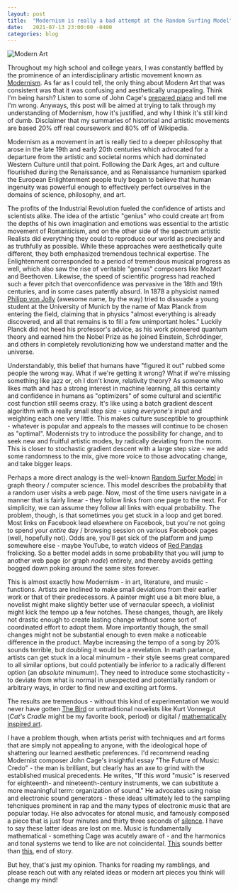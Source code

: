 ```yaml
---
layout: post
title:  "Modernism is really a bad attempt at the Random Surfing Model"
date:   2021-07-13 23:00:00 -0400
categories: blog
---
```

![Modern Art](https://eisnermuseum.org/wp-content/uploads/2019/10/Kandinsky_-_Jaune_Rouge_Bleu.jpg)

Throughout my high school and college years, I was constantly baffled by the prominence of an interdisciplinary artistic movement known as [Modernism](https://en.wikipedia.org/wiki/Modernism). As far as I could tell, the only thing about Modern Art that was consistent was that it was confusing and aesthetically unappealing. Think I'm being harsh? Listen to some of John Cage's [prepared piano](https://www.youtube.com/watch?v=N0-y8oNDLgU) and tell me I'm wrong. Anyways, this post will be aimed at trying to talk through my understanding of Modernism, how it's justified, and why I think it's still kind of dumb. Disclaimer that my summaries of historical and artistic movements are based 20% off real coursework and 80% off of Wikipedia.
 
Modernism as a movement in art is really tied to a deeper philosophy that arose in the late 19th and early 20th centuries which advocated for a departure from the artistic and societal norms which had dominated Western Culture until that point. Following the Dark Ages, art and culture flourished during the Renaissance, and as Renaissance humanism sparked the European Enlightenment people truly began to believe that human ingenuity was powerful enough to effectively perfect ourselves in the domains of science, philosophy, and art. 

The profits of the Industrial Revolution fueled the confidence of artists and scientists alike. The idea of the artistic "genius" who could create art from the depths of his own imagination and emotions was essential to the artistic movement of Romanticism, and on the other side of the spectrum artistic Realists did everything they could to reproduce our world as precisely and as truthfully as possible. While these approaches were aesthetically quite different, they both emphasized tremendous technical expertise. The Enlightenment corresponded to a period of tremendous musical progress as well, which also saw the rise of veritable "genius" composers like Mozart and Beethoven. Likewise, the speed of scientific progress had reached such a fever pitch that overconfidence was pervasive in the 18th and 19th centuries, and in some cases patently absurd. In 1878 a physicist named [Philipp von Jolly](https://en.wikipedia.org/wiki/Philipp_von_Jolly) (awesome name, by the way) tried to dissuade a young student at the University of Munich by the name of Max Planck from entering the field, claiming that in physics "almost everything is already discovered, and all that remains is to fill a few unimportant holes." Luckily Planck did not heed his professor's advice, as his work pioneered quantum theory and earned him the Nobel Prize as he joined Einstein, Schrödinger, and others in completely revolutionizing how we understand matter and the universe.

Understandably, this belief that humans have "figured it out" rubbed some people the wrong way. What if we're getting it wrong? What if we're missing something like jazz or, oh I don't know, relativity theory? As someone who likes math and has a strong interest in machine learning, all this certainty and confidence in humans as "optimizers" of some cultural and scientific cost function still seems crazy. It's like using a batch gradient descent algorithm with a really small step size - using *everyone's* input and weighting each one very little. This makes culture susceptible to groupthink - whatever is popular and appeals to the masses will continue to be chosen as "optimal". Modernists try to introduce the possibility for change, and to seek new and fruitful artistic modes, by radically deviating from the norm. This is closer to stochastic gradient descent with a large step size - we add some randomness to the mix, give more voice to those advocating change, and take bigger leaps.

Perhaps a more direct analogy is the well-known [Random Surfer Model](https://en.wikipedia.org/wiki/Random_surfing_model) in graph theory / computer science. This model describes the probability that a random user visits a web page. Now, most of the time users navigate in a manner that is fairly linear - they follow links from one page to the next. For simplicity, we can assume they follow all links with equal probability. The problem, though, is that sometimes you get stuck in a loop and get bored. Most links on Facebook lead elsewhere on Facebook, but you're not going to spend your *entire* day / browsing session on various Facebook pages (well, hopefully not). Odds are, you'll get sick of the platform and jump somewhere else - maybe YouTube, to watch videos of [Red Pandas](https://www.youtube.com/watch?v=DSehQsYU9h4) frolicking. So a better model adds in some probability that you will jump to another web page (or graph *node*) entirely, and thereby avoids getting bogged down poking around the same sites forever.

This is almost exactly how Modernism - in art, literature, and music - functions. Artists are inclined to make small deviations from their earlier work or that of their predecessors. A painter might use a bit more blue, a novelist might make slightly better use of vernacular speech, a violinist might kick the tempo up a few notches. These changes, though, are likely not drastic enough to create lasting change without some sort of coordinated effort to adopt them. More importantly though, the small changes might not be substantial enough to even make a noticeable difference in the product. Maybe increasing the tempo of a song by 20% sounds terrible, but doubling it would be a revelation. In math parlance, artists can get stuck in a local minumum - their style seems great compared to all similar options, but could potentially be inferior to a radically different option (an *absolute* minumum). They need to introduce some stochasticity - to deviate from what is normal in unexpected and potentially random or arbitrary ways, in order to find new and exciting art forms. 

The results are tremendous - without this kind of experimentation we would never have gotten [The Bird](https://www.youtube.com/watch?v=KYQCwoas3rk) or untraditional novelists like Kurt Vonnegut (*Cat's Cradle* might be my favorite book, period) or digital / [mathematically inspired art](https://upload.wikimedia.org/wikipedia/commons/7/7d/Electricsheep-14525.jpg).

I have a problem though, when artists perist with techniques and art forms that are simply not appealing to anyone, with the ideological hope of shattering our learned aesthetic preferences. I'd recommend reading Modernist composer John Cage's insightful essay "The Future of Music: Credo" - the man is brilliant, but clearly has an axe to grind with the established musical precedents. He writes, "If this word "music" is reserved for eighteenth- and nineteenth-century instruments, we can substitute a more meaningful term: organization of sound." He advocates using noise and electronic sound generators - these ideas ultimately led to the sampling tehcniques prominent in rap and the many types of electronic music that are popular today. He also advocates for atonal music, and famously composed a piece that is just four minutes and thirty three seconds of [silence](https://www.youtube.com/watch?v=JTEFKFiXSx4). I have to say these latter ideas are lost on me. Music is fundamentally mathematical - something Cage was acutely aware of - and the harmonics and tonal systems we tend to like are not coincidental. [This](https://www.youtube.com/watch?v=jv2WJMVPQi8) sounds better than [this](https://www.youtube.com/watch?v=B_8-B2rNw7s), end of story.   

But hey, that's just my opinion. Thanks for reading my ramblings, and please reach out with any related ideas or modern art pieces you think will change my mind! 


[jekyll-docs]: https://jekyllrb.com/docs/home
[jekyll-gh]:   https://github.com/jekyll/jekyll
[jekyll-talk]: https://talk.jekyllrb.com/

